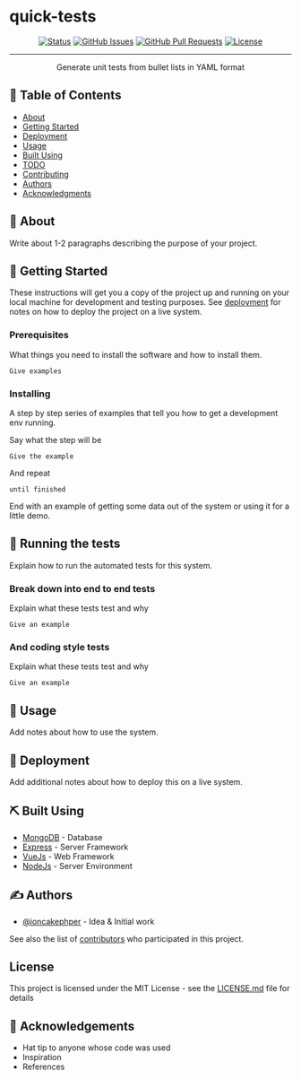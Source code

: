 # quick-tests



<div align="center">

[![Status](https://img.shields.io/badge/status-active-success.svg)]()
[![GitHub Issues](https://img.shields.io/github/issues/ioncakephper/quick-tests.svg)](https://github.com/ioncakephper/quick-tests/issues)
[![GitHub Pull Requests](https://img.shields.io/github/issues-pr/ioncakephper/quick-tests.svg)](https://github.com/ioncakephper/quick-tests/pulls)
[![License](https://img.shields.io/badge/license-MIT-blue.svg)](/LICENSE)

</div>

---

<p align="center"> Generate unit tests from bullet lists in YAML format
    <br> 
</p>

## 📝 Table of Contents

- [About](#about)
- [Getting Started](#getting_started)
- [Deployment](#deployment)
- [Usage](#usage)
- [Built Using](#built_using)
- [TODO](../TODO.md)
- [Contributing](../CONTRIBUTING.md)
- [Authors](#authors)
- [Acknowledgments](#acknowledgement)

## 🧐 About <a name = "about"></a>

Write about 1-2 paragraphs describing the purpose of your project.

## 🏁 Getting Started <a name = "getting_started"></a>

These instructions will get you a copy of the project up and running on your local machine for development and testing purposes. See [deployment](#deployment) for notes on how to deploy the project on a live system.

### Prerequisites

What things you need to install the software and how to install them.

```
Give examples
```

### Installing

A step by step series of examples that tell you how to get a development env running.

Say what the step will be

```
Give the example
```

And repeat

```
until finished
```

End with an example of getting some data out of the system or using it for a little demo.

## 🔧 Running the tests <a name = "tests"></a>

Explain how to run the automated tests for this system.

### Break down into end to end tests

Explain what these tests test and why

```
Give an example
```

### And coding style tests

Explain what these tests test and why

```
Give an example
```

## 🎈 Usage <a name="usage"></a>

Add notes about how to use the system.

## 🚀 Deployment <a name = "deployment"></a>

Add additional notes about how to deploy this on a live system.

## ⛏️ Built Using <a name = "built_using"></a>

- [MongoDB](https://www.mongodb.com/) - Database
- [Express](https://expressjs.com/) - Server Framework
- [VueJs](https://vuejs.org/) - Web Framework
- [NodeJs](https://nodejs.org/en/) - Server Environment

## ✍️ Authors <a name = "authors"></a>

- [@ioncakephper](https://github.com/ioncakephper) - Idea & Initial work

See also the list of [contributors](https://github.com/ioncakephper/quick-tests/contributors) who participated in this project.

## License <a name = "license"></a>

This project is licensed under the MIT License - see the [LICENSE.md](LICENSE) file for details

## 🎉 Acknowledgements <a name = "acknowledgement"></a>

- Hat tip to anyone whose code was used
- Inspiration
- References
